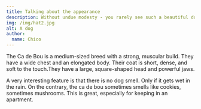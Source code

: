 ```yaml
---
title: Talking about the appearance
description: Without undue modesty - you rarely see such a beautiful dog. At the same time, this is a natural beauty - the ears are in place, the tail too, the coat almost does not require care.
img: /img/hat2.jpg
alt: A dog
author:
  name: Chico
---
```

The Ca de Bou is a medium-sized breed with a strong, muscular build. They have a wide chest and an elongated body. Their coat is short, dense, and soft to the touch.They have a large, square-shaped head and powerful jaws.

A very interesting feature is that there is no dog smell. Only if it gets wet in the rain. On the contrary, the ca de bou sometimes smells like cookies, sometimes mushrooms. This is great, especially for keeping in an apartment.
